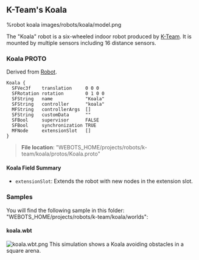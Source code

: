 ## K-Team's Koala

%robot koala images/robots/koala/model.png

The "Koala" robot is a six-wheeled indoor robot produced by [K-Team](https://www.k-team.com/mobile-robotics-products/koala).
It is mounted by multiple sensors including 16 distance sensors.

### Koala PROTO

Derived from [Robot](../reference/robot.md).

```
Koala {
  SFVec3f    translation     0 0 0
  SFRotation rotation        0 1 0 0
  SFString   name            "Koala"
  SFString   controller      "koala"
  MFString   controllerArgs  []
  SFString   customData      ""
  SFBool     supervisor      FALSE
  SFBool     synchronization TRUE
  MFNode     extensionSlot   []
}
```

> **File location**: "WEBOTS\_HOME/projects/robots/k-team/koala/protos/Koala.proto"

#### Koala Field Summary

- `extensionSlot`: Extends the robot with new nodes in the extension slot.

### Samples

You will find the following sample in this folder: "WEBOTS\_HOME/projects/robots/k-team/koala/worlds":

#### koala.wbt

![koala.wbt.png](images/robots/koala/koala.wbt.png) This simulation shows a Koala avoiding obstacles in a square arena.
